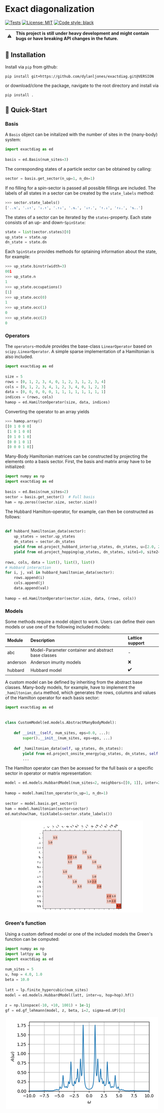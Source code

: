 # Exact diagonalization

[![Tests][tests-badge]][tests-url]
[![License: MIT][license-badge]][license-url]
[![Code style: black][black-badge]][black-url]


|⚠️|  This project is still under heavy development and might contain bugs or have breaking API changes in the future. |
|----|:------------------------------------------------------------------------------------------------------------------|


## 🔧 Installation

Install via `pip` from github:
```commandline
pip install git+https://github.com/dylanljones/exactdiag.git@VERSION
```

or download/clone the package, navigate to the root directory and install via
````commandline
pip install .
````

## 🚀 Quick-Start


### Basis

A ``Basis`` object can be initalized with the number of sites in the (many-body) system:

````python
import exactdiag as ed

basis = ed.Basis(num_sites=3)
````

The corresponding states of a particle sector can be obtained by calling:
````python
sector = basis.get_sector(n_up=1, n_dn=1)
````
If no filling for a spin-sector is passed all possible fillings are included.
The labels of all states in a sector can be created by the ``state_labels`` method:
````python
>>> sector.state_labels()
['..⇅', '.↓↑', '↓.↑', '.↑↓', '.⇅.', '↓↑.', '↑.↓', '↑↓.', '⇅..']
````
The states of a sector can be iterated by the ``states``-property.
Each state consists of an up- and down-``SpinState``:
````python
state = list(sector.states)[0]
up_state = state.up
dn_state = state.dn
````
Each ``SpinState`` provides methods for optaining information about the state, for example:
`````python
>>> up_state.binstr(width=3)
001
>>> up_state.n
1
>>> up_state.occupations()
[1]
>>> up_state.occ(0)
1
>>> up_state.occ(1)
0
>>> up_state.occ(2)
0
`````


### Operators

The ``operators``-module provides the base-class ``LinearOperator`` based on ``scipy.LinearOperator``.
A simple sparse implementation of a Hamiltonian is also included.
````python
import exactdiag as ed

size = 5
rows = [0, 1, 2, 3, 4, 0, 1, 2, 3, 1, 2, 3, 4]
cols = [0, 1, 2, 3, 4, 1, 2, 3, 4, 0, 1, 2, 3]
data = [0, 0, 0, 0, 0, 1, 1, 1, 1, 1, 1, 1, 1]
indices = (rows, cols)
hamop = ed.HamiltonOperator(size, data, indices)
````
Converting the operator to an array yields
````python
>>> hamop.array()
[[0 1 0 0 0]
 [1 0 1 0 0]
 [0 1 0 1 0]
 [0 0 1 0 1]
 [0 0 0 1 0]]
````

Many-Body Hamiltonian matrices can be constructed by projecting the
elements onto a basis sector. First, the basis and matrix array have to be initialized:
````python
import numpy as np
import exactdiag as ed

basis = ed.Basis(num_sites=2)
sector = basis.get_sector()  # Full basis
ham = np.zeros((sector.size, sector.size))
````

The Hubbard Hamilton-operator, for example, can then be constructed as follows:
````python

def hubbard_hamiltonian_data(sector):
    up_states = sector.up_states
    dn_states = sector.dn_states
    yield from ed.project_hubbard_inter(up_states, dn_states, u=[2.0, 2.0])
    yield from ed.project_hopping(up_states, dn_states, site1=0, site2=1, hop=1.0)

rows, cols, data = list(), list(), list()
# Hubbard interaction
for i, j, val in hubbard_hamiltonian_data(sector):
    rows.append(i)
    cols.append(j)
    data.append(val)

hamop = ed.HamiltonOperator(sector.size, data, (rows, cols))
````

### Models

Some methods require a model object to work. Users can define their own
models or use one of the following included models:

| Module     | Description                                         | Lattice support    |
|:-----------|:----------------------------------------------------|:-------------------|
| abc        | Model-Parameter container and abstract base classes | -                  |
| anderson   | Anderson imurity models                             | :x:                |
| hubbard    | Hubbard model                                       | :heavy_check_mark: |              |


A custom model can be defined by inheriting from the abstract base classes.
Many-body models, for example, have to implement the `_hamiltonian_data` method,
which generates the rows, columns and values of the Hamilton operator for each
basis sector:

````python
import exactdiag as ed


class CustomModel(ed.models.AbstractManyBodyModel):

    def __init__(self, num_sites, eps=0.0, ...):
        super().__init__(num_sites, eps=eps, ...)

    def _hamiltonian_data(self, up_states, dn_states):
        yield from ed.project_onsite_energy(up_states, dn_states, self.eps)
        ...
````

The Hamilton operator can then be acessed for the full basis or a specific sector
in operator or matrix representation:
````python
model = ed.models.HubbardModel(num_sites=2, neighbors=[[0, 1]], inter=2)

hamop = model.hamilton_operator(n_up=1, n_dn=1)

sector = model.basis.get_sector()
ham = model.hamiltonian(sector=sector)
ed.matshow(ham, ticklabels=sector.state_labels())
````
<p align="center">
  <img src="examples/hubbard_ham.png" width=400 alt="Sublime's custom image"/>
</p>

### Green's function

Using a custom defined model or one of the included models the Green's function can be computed:
````python
import numpy as np
import lattpy as lp
import exactdiag as ed

num_sites = 5
u, hop = 4.0, 1.0
beta = 10.0

latt = lp.finite_hypercubic(num_sites)
model = ed.models.HubbardModel(latt, inter=u, hop=hop).hf()

z = np.linspace(-10, +10, 1001) + 1e-1j
gf = ed.gf_lehmann(model, z, beta, i=2, sigma=ed.UP)[0]
````
<p align="center">
  <img src="examples/hubbard_gf.png" alt="Sublime's custom image"/>
</p>


[tests-badge]: https://img.shields.io/github/workflow/status/dylanljones/exactdiag/Test/master?label=test&logo=github&style=flat
[license-badge]: https://img.shields.io/github/license/dylanljones/exactdiag?color=lightgrey&style=flat-square
[black-badge]: https://img.shields.io/badge/code%20style-black-000000.svg?style=flat-square

[license-url]: https://github.com/dylanljones/exactdiag/blob/master/LICENSE
[black-url]: https://github.com/psf/black
[tests-url]: https://github.com/dylanljones/exactidag/actions/workflows/tests.yml
